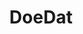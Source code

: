 ---
lang-ref: DoeDat
layout: compose # try to remoce this line (add # in the beginning of the line to make it a comment) - then the layout will change, but the content remain the same
klass: DoeDat
title: DoeDat
description: 
background: /assets/images/placeholders/doedat_logo.jpg
imageLicense: Image of Maarten Strack van Schijndel
height: 60vh
composition: 
  - type: heroImage
  - type: media
    data: examples.doedat
---
